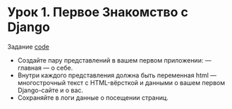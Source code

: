 # Урок 1. Первое Знакомство с Django

Задание [code](./homework_1/views.py)
* Создайте пару представлений в вашем первом приложении: — главная — о себе.
* Внутри каждого представления должна быть переменная html — многострочный текст 
с HTML-вёрсткой и данными о вашем первом Django-сайте и о вас.
* Сохраняйте в логи данные о посещении страниц. 


